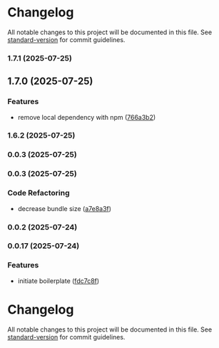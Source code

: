 # Changelog

All notable changes to this project will be documented in this file. See [standard-version](https://github.com/conventional-changelog/standard-version) for commit guidelines.

### 1.7.1 (2025-07-25)

## 1.7.0 (2025-07-25)


### Features

* remove local dependency with npm ([766a3b2](https://github.com/montasim/mime-types-lite/commit/766a3b2748ebe5168f6d6df6f13faf9b0e370370))

### 1.6.2 (2025-07-25)

### 0.0.3 (2025-07-25)

### 0.0.3 (2025-07-25)


### Code Refactoring

* decrease bundle size ([a7e8a3f](https://github.com/montasim/client-parser/commit/a7e8a3f11331b311100b6ee5f33f5135da0d31a5))

### 0.0.2 (2025-07-24)

### 0.0.17 (2025-07-24)


### Features

* initiate boilerplate ([fdc7c8f](https://github.com/montasim/client-parser/commit/fdc7c8feae49cbf3094ac1213b7c21b972a9ab4a))

# Changelog

All notable changes to this project will be documented in this file. See [standard-version](https://github.com/conventional-changelog/standard-version) for commit guidelines.
